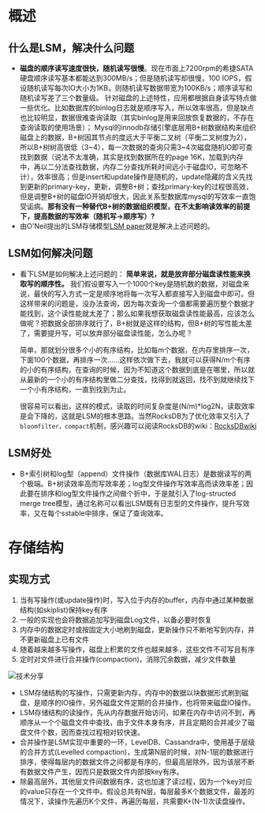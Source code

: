 # 概述

## 什么是LSM，解决什么问题

* **磁盘的顺序读写速度很快，随机读写很慢**。现在市面上7200rpm的希捷SATA硬盘顺序读写基本都能达到300MB/s；但是随机读写却很慢，100 IOPS，假设随机读写每次IO大小为1KB，则随机读写数据带宽为100KB/s；顺序读写和随机读写差了三个数量级。
  针对磁盘的上述特性，应用都根据自身读写特点做一些优化。比如数据库的binlog日志就是顺序写入，所以效率很高，但是缺点也比较明显，数据很难查询读取（其实binlog是用来回放恢复数据的，不存在查询读取的使用场景）；
  Mysql的innodb存储引擎底层用B+树数据结构来组织磁盘上的数据，B+树因其节点的度远大于平衡二叉树（平衡二叉树度为2），所以B+树树高很低（3~4），每一次数据的查询只需3~4次磁盘随机IO即可查找到数据（说法不太准确，其实是找到数据所在的page 16K，加载到内存中，再以二分法查找数据，内存二分查找所耗时间远小于磁盘IO，可忽略不计），效率很高；但是insert和update操作是随机的，update隐藏的含义先找到更新的primary-key，更新，调整B+树；查找primary-key的过程很高效，但是调整B+树的磁盘IO开销却很大，因此关系型数据库mysql的写效率一直饱受诟病。**那有没有一种替代B+树的数据组织模型，在不太影响读效率的前提下，提高数据的写效率（随机写->顺序写）?**
* 由O'Neil提出的LSM存储模型[LSM paper](https://link.zhihu.com/?target=https%3A//www.cs.umb.edu/~poneil/lsmtree.pdf)就是解决上述问题的。

## LSM如何解决问题

* 看下LSM是如何解决上述问题的：
  **简单来说，就是放弃部分磁盘读性能来换取写的顺序性。**
  我们假设要写入一个1000个key是随机数的数据，对磁盘来说，最快的写入方式一定是顺序地将每一次写入都直接写入到磁盘中即可。但这样带来的问题是，没办法查询，因为每次查询一个值都需要遍历整个数据才能找到，这个读性能就太差了；那么如果我想获取磁盘读性能最高，应该怎么做呢？把数据全部排序就行了，B+树就是这样的结构，但B+树的写性能太差了，需要提升写，可以放弃部分磁盘读性能，怎么办呢？

  简单，那就划分很多个小的有序结构，比如每m个数据，在内存里排序一次，下面100个数据，再排序一次……这样依次做下去，我就可以获得N/m个有序的小的有序结构，在查询的时候，因为不知道这个数据到底是在哪里，所以就从最新的一个小的有序结构里做二分查找，找得到就返回，找不到就继续找下一个小有序结构，一直到找到为止。

  很容易可以看出，这样的模式，读取的时间复杂度是(N/m)*log2N，读取效率是会下降的，这就是LSM的根本思路。当然RocksDB为了优化效率又引入了`bloomfilter，compact`机制，感兴趣可以阅读RocksDB的wiki：[RocksDBwiki](https://link.zhihu.com/?target=https%3A//github.com/facebook/rocksdb/wiki)

## LSM好处

* B+索引树和log型（append）文件操作（数据库WAL日志）是数据读写的两个极端。B+树读效率高而写效率差；log型文件操作写效率高而读效率差；因此要在排序和log型文件操作之间做个折中，于是就引入了log-structed merge tree模型，通过名称可以看出LSM既有日志型的文件操作，提升写效率，又在每个sstable中排序，保证了查询效率。

# 存储结构

## 实现方式

1. 当有写操作(或update操作)时，写入位于内存的buffer，内存中通过某种数据结构(如skiplist)保持key有序
2.  一般的实现也会将数据追加写到磁盘Log文件，以备必要时恢复
3. 内存中的数据定时或按固定大小地刷到磁盘，更新操作只不断地写到内存，并不更新磁盘上已有文件
4. 随着越来越多写操作，磁盘上积累的文件也越来越多，这些文件不可写且有序
5. 定时对文件进行合并操作(compaction)，消除冗余数据，减少文件数量

![技术分享](http://image.mamicode.com/info/201503/20181004105358040541.png)

* LSM存储结构的写操作，只需更新内存，内存中的数据以块数据形式刷到磁盘，是顺序的IO操作，另外磁盘文件定期的合并操作，也将带来磁盘IO操作。
* LSM存储结构的读操作，先从内存数据开始访问，如果在内存中访问不到，再顺序从一个个磁盘文件中查找，由于文件本身有序，并且定期的合并减少了磁盘文件个数，因而查找过程相对较快速。
* 合并操作是LSM实现中重要的一环，LevelDB、Cassandra中，使用基于层级的合并方式(Levelled compaction)，生成第N层的时候，对N-1层的数据进行排序，使得每层内的数据文件之间都是有序的，但最高层除外，因为该层不断有数据文件产生，因而只是数据文件内部按key有序。
* 除最高层外，其他层文件间数据有序，这也加速了读过程，因为一个key对应的value只存在一个文件中。假设总共有N层，每层最多K个数据文件，最差的情况下，读操作先遍历K个文件，再遍历每层，共需要K+(N-1)次读盘操作。

